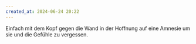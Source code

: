 ```yaml
---
created_at: 2024-06-24 20:22
---
```


Einfach mit dem Kopf gegen die Wand in der Hoffnung auf eine Amnesie um sie und die Gefühle zu vergessen. 